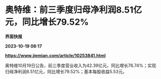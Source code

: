 # 奥特维：前三季度归母净利润8.51亿元，同比增长79.52%
**界面快报**

**2023-10-19 08:17**

**https://www.jiemian.com/article/10253841.html**

奥特维10月19日公告，前三季度营业收入为42.39亿元，同比增长76.74%；实现归母净利润8.51亿元，同比增长79.52%；基本每股收益5.53元。